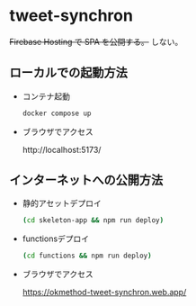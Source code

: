 # tweet-synchron

~~Firebase Hosting で SPA を公開する。~~ しない。

## ローカルでの起動方法

- コンテナ起動

  ```sh
  docker compose up
  ```

- ブラウザでアクセス

  http://localhost:5173/

## インターネットへの公開方法

- 静的アセットデプロイ

  ```sh
  (cd skeleton-app && npm run deploy)
  ```

- functionsデプロイ

  ```sh
  (cd functions && npm run deploy)
  ```

- ブラウザでアクセス

  https://okmethod-tweet-synchron.web.app/
